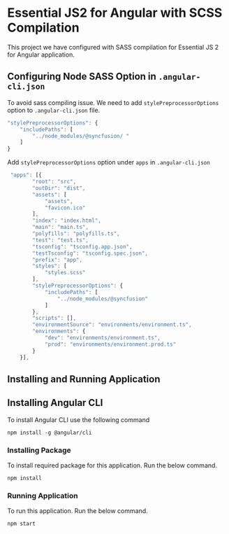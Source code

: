 # Essential JS2 for Angular with SCSS Compilation

This project we have configured with SASS compilation for Essential JS 2 for Angular application.

## Configuring Node SASS Option in `.angular-cli.json`

To avoid sass compiling issue. We need to add `stylePreprocessorOptions` option to `.angular-cli.json` file.

```js
"stylePreprocessorOptions": { 
    "includePaths": [ 
        "../node_modules/@syncfusion/ " 
    ] 
}
```

Add `stylePreprocessorOptions` option under `apps` in `.angular-cli.json`


```js
 "apps": [{
        "root": "src",
        "outDir": "dist",
        "assets": [
            "assets",
            "favicon.ico"
        ],
        "index": "index.html",
        "main": "main.ts",
        "polyfills": "polyfills.ts",
        "test": "test.ts",
        "tsconfig": "tsconfig.app.json",
        "testTsconfig": "tsconfig.spec.json",
        "prefix": "app",
        "styles": [
            "styles.scss"
        ],
        "stylePreprocessorOptions": {
            "includePaths": [
                "../node_modules/@syncfusion"
            ]
        },
        "scripts": [],
        "environmentSource": "environments/environment.ts",
        "environments": {
            "dev": "environments/environment.ts",
            "prod": "environments/environment.prod.ts"
        }
    }],
```

## Installing and Running Application

## Installing Angular CLI

To install Angular CLI use the following command

```
npm install -g @angular/cli
```

### Installing Package 

To install required package for this application. Run the below command.

```
npm install
```

### Running Application

To run this application. Run the below command.

```
npm start
```